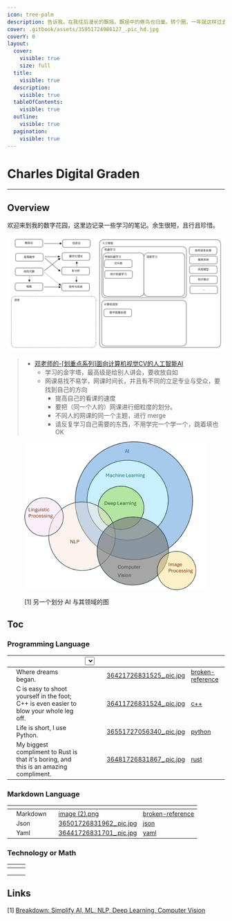 ```yaml
---
icon: tree-palm
description: 告诉我，在我往后漫长的飘摇。飘摇中的倦鸟也归巢。转个圈，一年就这样过去了。今夜的江滩公园没有烟花跨年。
cover: .gitbook/assets/35951724986127_.pic_hd.jpg
coverY: 0
layout:
  cover:
    visible: true
    size: full
  title:
    visible: true
  description:
    visible: true
  tableOfContents:
    visible: true
  outline:
    visible: true
  pagination:
    visible: true
---
```


# Charles Digital Graden

***

## Overview

欢迎来到我的数字花园，这里边记录一些学习的笔记。余生很短，且行且珍惜。

<img src=".gitbook/assets/file.excalidraw.svg" alt="" class="gitbook-drawing">

> * [邓老师的-\[划重点系列\]面向计算机视觉CV的人工智能AI](https://www.bilibili.com/video/BV12Q4y187Ng)
>   * 学习的金字塔，最高级是给别人讲会，要收放自如
>   * 网课易找不易学，网课时间长，并且有不同的立足专业与受众，要找到自己的方向
>     * 提高自己的看课的速度
>     * 要把（同一个人的）网课进行细粒度的划分。
>     * 不同人的网课的同一个主题，进行 merge
>     * 请反复学习自己需要的东西，不用学完一个学一个，跳着填也 OK



<figure><img src=".gitbook/assets/image.png" alt=""><figcaption><p>[1] 另一个划分 AI 与其领域的图</p></figcaption></figure>

## Toc

### Programming Language

<table data-view="cards"><thead><tr><th></th><th></th><th><select></select></th><th></th><th data-hidden data-card-cover data-type="files"></th><th data-hidden data-card-target data-type="content-ref"></th></tr></thead><tbody><tr><td></td><td>Where dreams began.</td><td></td><td></td><td><a href=".gitbook/assets/36421726831525_.pic.jpg">36421726831525_.pic.jpg</a></td><td><a href="broken-reference/">broken-reference</a></td></tr><tr><td></td><td>C is easy to shoot yourself in the foot; C++ is even easier to blow your whole leg off.</td><td></td><td></td><td><a href=".gitbook/assets/36411726831524_.pic.jpg">36411726831524_.pic.jpg</a></td><td><a href="programming/c++/">c++</a></td></tr><tr><td></td><td>Life is short, I use Python.</td><td></td><td></td><td><a href=".gitbook/assets/36551727056340_.pic.jpg">36551727056340_.pic.jpg</a></td><td><a href="programming/python/">python</a></td></tr><tr><td></td><td>My biggest compliment to Rust is that it's boring, and this is an amazing compliment.</td><td></td><td></td><td><a href=".gitbook/assets/36481726831867_.pic.jpg">36481726831867_.pic.jpg</a></td><td><a href="programming/rust/">rust</a></td></tr></tbody></table>

### Markdown Language

<table data-view="cards"><thead><tr><th></th><th></th><th></th><th data-hidden data-card-cover data-type="files"></th><th data-hidden data-card-target data-type="content-ref"></th></tr></thead><tbody><tr><td></td><td>Markdown</td><td></td><td><a href=".gitbook/assets/image (2).png">image (2).png</a></td><td><a href="broken-reference/">broken-reference</a></td></tr><tr><td></td><td>Json</td><td></td><td><a href=".gitbook/assets/36501726831962_.pic.jpg">36501726831962_.pic.jpg</a></td><td><a href="markdown/json/">json</a></td></tr><tr><td></td><td>Yaml</td><td></td><td><a href=".gitbook/assets/36441726831701_.pic.jpg">36441726831701_.pic.jpg</a></td><td><a href="markdown/yaml/">yaml</a></td></tr></tbody></table>

### Technology or Math

<table data-view="cards"><thead><tr><th></th><th></th><th></th></tr></thead><tbody><tr><td></td><td></td><td></td></tr><tr><td></td><td></td><td></td></tr><tr><td></td><td></td><td></td></tr></tbody></table>

## Links

\[1] [Breakdown: Simplify AI, ML, NLP, Deep Learning, Computer Vision](https://medium.com/@jainpalak9509/breakdown-simplify-ai-ml-nlp-deep-learning-computer-vision-c76cd982f1e4)

